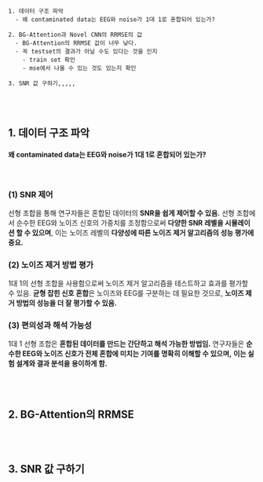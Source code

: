 ```
1. 데이터 구조 파악
  - 왜 contaminated data는 EEG와 noise가 1대 1로 혼합되어 있는가?

2. BG-Attention과 Novel CNN의 RRMSE의 값
  - BG-Attention의 RRMSE 값이 너무 낮다.
  - 꼭 testset의 결과가 아닐 수도 있다는 것을 인지
    - train set 확인
    - mse에서 나올 수 있는 것도 있는지 확인

3. SNR 값 구하기,,,,,
```

<br>
<br>

## 1. 데이터 구조 파악

#### 왜 contaminated data는 EEG와 noise가 1대 1로 혼합되어 있는가?

<br>

### (1) SNR 제어

선형 조합을 통해 연구자들은 혼합된 데이터의 **SNR을 쉽게 제어할 수 있음.** 선형 조합에서 순수한 EEG와 노이즈 신호의 가중치를 조정함으로써 **다양한 SNR 레벨을 시뮬레이션 할 수 있으며**, 이는 노이즈 레벨의 **다양성에 따른 노이즈 제거 알고리즘의 성능 평가에 중요.**

### (2) 노이즈 제거 방법 평가

1대 1의 선형 조합을 사용함으로써 노이즈 제거 알고리즘을 테스트하고 효과를 평가할 수 있음. **균형 잡힌 신호 혼합**은 노이즈와 EEG를 구분하는 데 필요한 것으로, **노이즈 제거 방법의 성능을 더 잘 평가할 수 있음.**

### (3) 편의성과 해석 가능성

1대 1 선형 조합은 **혼합된 데이터를 만드는 간단하고 해석 가능한 방법임.** 연구자들은 **순수한 EEG와 노이즈 신호가 전체 혼합에 미치는 기여를 명확히 이해할 수 있으며,** **이는 실험 설계와 결과 분석을 용이하게 함.**

<br>
<br>


## 2. BG-Attention의 RRMSE



<br>
<br>

## 3. SNR 값 구하기






























